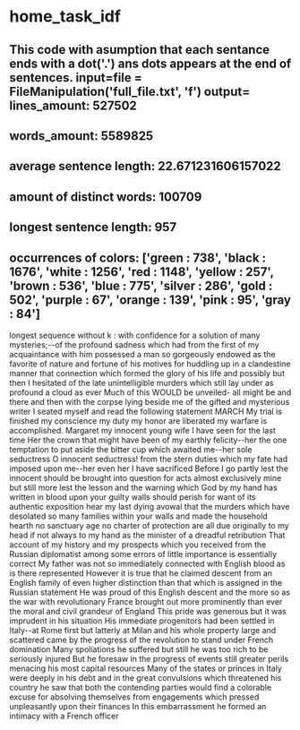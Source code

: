 # home_task_idf

This code with asumption that each sentance ends with a dot('.') ans dots appears at the end of sentences.
input=file = FileManipulation('full_file.txt', 'f')
output=
lines_amount: 527502
--------------
words_amount: 5589825
--------------
average sentence length: 22.671231606157022
--------------
amount of distinct words: 100709
--------------
longest sentence length: 957
--------------
occurrences of colors: ['green : 738', 'black : 1676', 'white : 1256', 'red : 1148', 'yellow : 257', 'brown : 536', 'blue : 775', 'silver : 286', 'gold : 502', 'purple : 67', 'orange : 139', 'pink : 95', 'gray : 84']
--------------
longest sequence without k : with confidence for a solution of many mysteries;--of the profound sadness which had from the first of my acquaintance with him possessed a man so gorgeously endowed as the favorite of nature and fortune of his motives for huddling up in a clandestine manner that connection which formed the glory of his life and possibly but then I hesitated of the late unintelligible murders which still lay under as profound a cloud as ever Much of this WOULD be unveiled- all might be and there and then with the corpse lying beside me of the gifted and mysterious writer I seated myself and read the following statement MARCH My trial is finished my conscience my duty my honor are liberated my warfare is accomplished. Margaret my innocent young wife I have seen for the last time Her the crown that might have been of my earthly felicity--her the one temptation to put aside the bitter cup which awaited me--her sole seductress O innocent seductress! from the stern duties which my fate had imposed upon me--her even her I have sacrificed Before I go partly lest the innocent should be brought into question for acts almost exclusively mine but still more lest the lesson and the warning which God by my hand has written in blood upon your guilty walls should perish for want of its authentic exposition hear my last dying avowal that the murders which have desolated so many families within your walls and made the household hearth no sanctuary age no charter of protection are all due originally to my head if not always to my hand as the minister of a dreadful retribution That account of my history and my prospects which you received from the Russian diplomatist among some errors of little importance is essentially correct My father was not so immediately connected with English blood as is there represented However it is true that he claimed descent from an English family of even higher distinction than that which is assigned in the Russian statement He was proud of this English descent and the more so as the war with revolutionary France brought out more prominently than ever the moral and civil grandeur of England This pride was generous but it was imprudent in his situation His immediate progenitors had been settled in Italy--at Rome first but latterly at Milan and his whole property large and scattered came by the progress of the revolution to stand under French domination Many spoliations he suffered but still he was too rich to be seriously injured But he foresaw in the progress of events still greater perils menacing his most capital resources Many of the states or princes in Italy were deeply in his debt and in the great convulsions which threatened his country he saw that both the contending parties would find a colorable excuse for absolving themselves from engagements which pressed unpleasantly upon their finances In this embarrassment he formed an intimacy with a French officer
